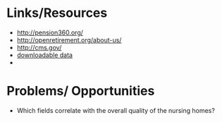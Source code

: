 # Links/Resources
 + http://pension360.org/
 + http://openretirement.org/about-us/
 + http://cms.gov/
 + [downloadable data](https://data.medicare.gov/data/nursing-home-compare)
 + 

# Problems/ Opportunities
 + Which fields correlate with the overall quality of the nursing homes?